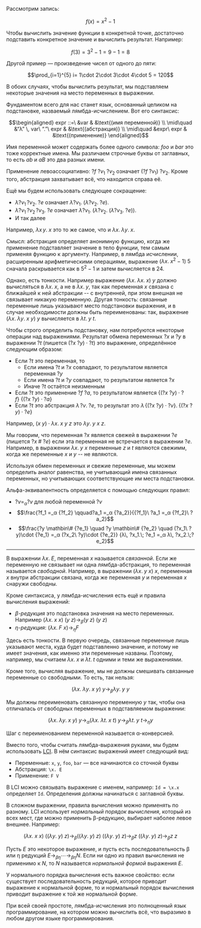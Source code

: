 Рассмотрим запись:

$$f(x) = x^2 - 1$$

Чтобы вычислить значение функции в конкретной точке, достаточно подставить конкретное значение и вычислить результат. Например:

$$f(3) = 3^2 - 1 = 9 - 1 = 8$$

Другой пример — произведение чисел от одного до пяти:

$$\prod_{i=1}^{5} i= 1\cdot 2\cdot 3\cdot 4\cdot 5 = 120$$

В обоих случаях, чтобы вычислить результат, мы подставляем некоторые значения на место переменных в выражении.

Фундаментом всего для нас станет язык, основанный целиком на подстановке, назваемый лямбда-исчислением. Вот его синтаксис:

$$\begin{aligned}
expr ::=\ &var & &\text{(имя переменной)} \\
\mid\quad &“λ” \, var\ “.”\ expr & &\text{(абстракция)} \\
\mid\quad &expr\ expr & &\text{(применение)}
\end{aligned}$$

Имя переменной может содержать более одного символа: $foo$ и $bar$ это тоже корректные имена. Мы различаем строчные буквы от заглавных, то есть $ab$ и $aB$ это два разных имени.

Применение левоассоциативно: ${?f}\ {?v_1}\ {?v_2}$ означает $({?f}\ {?v_1})\ {?v_2}$. Кроме того, абстракция захватывает всё, что находится справа её.

Ещё мы будем использовать следующее сокращение: 
- $λ{?v_1}\,{?v_2}.\; ?e$ означает $λ{?v_1}.\;(λ{?v_2}.\; {?e})$.
- $λ{?v_1}\,{?v_2}\,{?v_3}.\; ?e$ означает $λ{?v_1}.\;(λ{?v_2}.\; (λ{?v_3}.\;{?e}))$.
- И так далее

Например, $λ x\, y.\; x$ это то же самое, что и $λx.\; λ y.\; x$.

Смысл: абстракция определяет анонимную функцию, когда же применение подставляет значение в тело функции, тем самым применяя функцию к аргументу. Например, в лямбда исчислении, расширенным арифметическими операциями, выражение $(\lambda x.\; x^2 - 1)\ 5$ сначала раскрывается как в $5^2 - 1$ и затем вычисляется в $24$.

Однако, есть тонкости. Например выражение $(λx.\; λx.\; x)\ y$ должно вычисляться в $λx.\; x$, а не в $λ x.\; y$, так как переменная $x$ связана с ближайшей к ней абстракции -- с внутренней, при этом внешная не связывает никакую переменную. Другая тонкость: связанные переменные лишь указывают место подстановки выражения, и в случае необходимости должны быть переименованы: так, выражение $(λ x.\;λ y.\; x\ y)\ y$ вычисляется в $\lambda t.\; y\ t$.

Чтобы строго определить подстановку, нам потребуются некоторые операции над выражениями. Результат обмена переменных $?x$ и $?y$ в выражении $?t$ (пишется $(?x\ ?y) \cdot {?t}$) это выражение, определённое следующим образом:

- Если $?t$ это переменная, то
    - Если имена $?t$ и $?x$ совпадают, то результатом является переменная $?y$
    - Если имена $?t$ и $?y$ совпадают, то результатом является $?x$
    - Иначе $?t$ остаётся неизменным
- Если $?t$ это применение $?f\ ?a$, то результатом является $\{(?x\ ?y) \cdot {?f}\}\ \{(?x\ ?y) \cdot {?a}\}$
- Если $?t$ это абстракция $λ\, ?v.\;?e$, то результат это $\lambda\, \{(?x\ ?y) \cdot {?v}\}.\; \{(?x\ ?y) \cdot{?e}\}$

Например, $(x\ y) \cdot λx.\; x\ y\ z$ это $λy.\; y\ x\ z$.

Мы говорим, что переменная $?x$ является свежей в выражении $?e$ (пишется $?x \mathbin{\#} {?e}$) если эта переменная не встречается в выражении $?e$. Например, в выражении $λx.\; y\ x$ переменные $z$ и $t$ являются свежимм, когда же переменные $x$ и $y$ -- не являются.

Используя обмен переменных и свежие переменные, мы можем определить аналог равенства, не учитывающий имена связанных переменных, но учитывающих соответствующие им места подстановки.

Альфа-эквивалентность определяется с помощью следующих правил:

- ${?v} =_α {?v}$ для любой переменной $?v$
- $$\frac{?f_1 =_α {?f_2} \qquad?a_1 =_α {?a_2}}{{?f_1}\ ?a_1 =_α {?f_2}\ ?a_2}$$
- $$\frac{?y \mathbin\# {?e_1} \quad ?y \mathbin\# {?e_2} \quad (?x_1\ ?y)\cdot {?e_1} =_α (?x_2\ ?y)\cdot {?e_2}} {λ\, ?x_1.\; ?e_1 =_α λ\, ?x_2.\;?e_2}$$

---

В выражении $λ x.\; E$, переменная $x$ называется *связанной*. Если же переменную не связывает ни одна лямбда-абстракция, то переменная называется *свободной*. Например, в выражении $(λ x.\; y\ x)\ x$, переменная $x$ внутри абстракции связана, когда же переменная $y$ и переменная $x$ снаружи свободны.

Кроме синтаксиса, у лямбда-исчисления есть ещё и правила вычисления выражений:

- *β-редукция* это подстановка значения на место переменных. Например $(λ x.\;x\ x)\ (y\ z) \to_\beta (y\ z)\ (y\ z)$
- *η-редукция*: $(λ x.\; F\ x) \to_\eta F$

Здесь есть тонкости. В первую очередь, связанные переменные лишь указывают места, куда будет подставленно значение, и потому не имеет значения, как именно эти переменные названы. Поэтому, например, мы считаем $λ x.\;x$ и $λ t.\; t$ одними и теми же выражениями.

Кроме того, вычисляя выражение, мы не должны смешивать связанные переменные со свободными. То есть, так нельзя:

$$(λ x.\;λ y.\; x\ y)\ y \to_\beta λ y.\; y\ y$$

Мы должны переименовать связанную переменную $y$ так, чтобы она отличалась от свободных переменных в подставляемом выражении:

$$(λ x.\;λ y.\; x\ y)\ y \to_\alpha (λ x.\;λ t.\; x\ t)\ y \to_\beta λ t.\; y\ t \to_\eta y$$

Шаг с переименованием переменной называется α-конверсией.

Вместо того, чтобы считать лямбда-выражения руками, мы будем использовать [LCI](https://www.chatzi.org/lci/). В нём синтаксис выражений имеет следующий вид:

- Переменные: `x`, `y`, `foo`, `bar` — все начинаются со сточной буквы
- Абстракция: `\x. E`
- Применение: `F V`

В LCI можно связывать выражение с именем, например: `Id = \x.x` определяет `Id`. Определения должны начинаться с заглавной буквы.

В сложном выражении, правила вычисления можно применять по разному. LCI использует *нормальный порядок вычисления*, который из всех мест, где можно применить β-редукцию, выбирает наболее левое внешнее. Например:

$$(λ x.\; x\ x)\ ((λ y.\;y)\ z) \to_\beta ((λ y.\;y)\ z)\ ((λ y.\;y)\ z) \to_\beta z\ ((λ y.\;y)\ z) \to_\beta z\ z$$

Пусть $E$ это некоторое выражение, и пусть есть последовательность β или η редукций $E \to_{\beta\eta} \cdots \to_{\beta\eta} N$. Если ни одно из правил вычисления не применимо к $N$, то $N$ называется *нормальной формой* выражения $E$.

У нормального порядка вычисления есть важное свойство: если существует последовательность редукций, которое приводит выражение к нормальной форме, то и нормальный порядок вычисления приводит выражение к той же нормальной форме.

При всей своей простоте, лямбда-исчисления это полноценный язык программирование, на котором можно вычислить всё, что выразимо в любом другом языке программирования.

